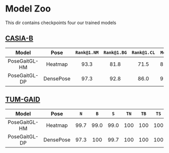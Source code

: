 # Model Zoo

This dir contains checkpoints four our trained models

##  [CASIA-B](http://www.cbsr.ia.ac.cn/english/Gait%20Databases.asp)                                                                                          

|                                                                                          Model                                                                                          |   Pose    | `Rank@1.NM` | `Rank@1.BG` | `Rank@1.CL` | `Mean` |                                            Configuration                                             |                   Checkpoint                   |
|:---------------------------------------------------------------------------------------------------------------------------------------------------------------------------------------:|:---------:|:------------:|:-----------:|:-----------:|:------:|:----------------------------------------------------------------------------------------------------:|:----------------------------------------------:| 
|                                                                                      PoseGaitGL-HM                                                                                      |  Heatmap  |    93.3     |    81.8     |    71.5     |  82.2  |                [posegaitgl-hm.yaml](../configs/posegaitgl/posegaitgl-hm_CASIAB.yaml)                 |  [PoseGaitGL-HM.pt](CASIAB/PoseGaitGL-hm.pt)   |
|                                                                                      PoseGaitGL-DP                                                                                      | DensePose |    97.3     |    92.8    |    86.0     |  92.0  |                [posegaitgl-dp.yaml](../configs/posegaitgl/posegaitgl-dp_CASIAB.yaml)                 |  [PoseGaitGL-DP.pt](CASIAB/PoseGaitGL-dp.pt)  |


##  [TUM-GAID](https://www.ce.cit.tum.de/mmk/verschiedenes/tum-gaid-database/)                                                                                          

|                                                                                          Model                                                                                          |   Pose    | `N`  | `B`  | `S`  | `TN` | `TB` | `TS` | `Mean` |                              Configuration                              |                   Checkpoint                   |
|:---------------------------------------------------------------------------------------------------------------------------------------------------------------------------------------:|:---------:|:----:|:----:|:----:|:----:|:----:|:----:|:-------:|:-----------------------------------------------------------------------:|:----------------------------------------------:| 
|                                                                                      PoseGaitGL-HM                                                                                      |  Heatmap  | 99.7 | 99.0 | 99.0 | 100  | 100  | 100  |  99.3   | [posegaitgl-hm.yaml](../configs/posegaitgl/posegaitgl-hm_TUM_GAID.yaml) |  [PoseGaitGL-HM.pt](TUM_GAID/PoseGaitGL-hm.pt)   |
|                                                                                      PoseGaitGL-DP                                                                                      | DensePose | 97.3 | 100  | 99.7 | 100  | 100  | 100  |   99.8 |  [posegaitgl-dp.yaml](../configs/posegaitgl/posegaitgl-dp_TUM_GAID.yaml)  |  [PoseGaitGL-DP.pt](TUM_GAID/PoseGaitGL-dp.pt)  |